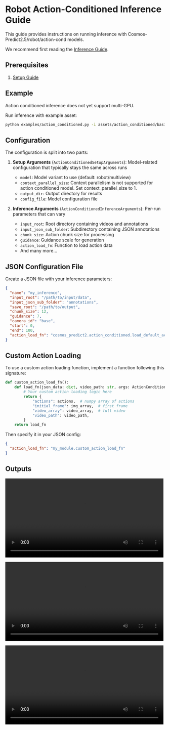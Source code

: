 # Robot Action-Conditioned Inference Guide

This guide provides instructions on running inference with Cosmos-Predict2.5/robot/action-cond models.

We recommend first reading the [Inference Guide](inference.md).

## Prerequisites

1. [Setup Guide](./setup.md)

## Example

Action conditioned inference does not yet support multi-GPU.

Run inference with example asset:

```bash
python examples/action_conditioned.py -i assets/action_conditioned/basic/inference_params.json -o outputs/action_conditioned/basic
```

## Configuration

The configuration is split into two parts:

1. **Setup Arguments** (`ActionConditionedSetupArguments`): Model-related configuration that typically stays the same across runs
   - `model`: Model variant to use (default: robot/multiview)
   - `context_parallel_size`: Context parallelism is not supported for action conditioned model. Set context_parallel_size to 1.
   - `output_dir`: Output directory for results
   - `config_file`: Model configuration file

2. **Inference Arguments** (`ActionConditionedInferenceArguments`): Per-run parameters that can vary
   - `input_root`: Root directory containing videos and annotations
   - `input_json_sub_folder`: Subdirectory containing JSON annotations
   - `chunk_size`: Action chunk size for processing
   - `guidance`: Guidance scale for generation
   - `action_load_fn`: Function to load action data
   - And many more...

## JSON Configuration File

Create a JSON file with your inference parameters:

```json
{
  "name": "my_inference",
  "input_root": "/path/to/input/data",
  "input_json_sub_folder": "annotations",
  "save_root": "/path/to/output",
  "chunk_size": 12,
  "guidance": 7,
  "camera_id": "base",
  "start": 0,
  "end": 100,
  "action_load_fn": "cosmos_predict2.action_conditioned.load_default_action_fn"
}
```

## Custom Action Loading

To use a custom action loading function, implement a function following this signature:

```python
def custom_action_load_fn():
    def load_fn(json_data: dict, video_path: str, args: ActionConditionedInferenceArguments) -> dict:
        # Your custom action loading logic here
        return {
            "actions": actions,  # numpy array of actions
            "initial_frame": img_array,  # first frame
            "video_array": video_array,  # full video
            "video_path": video_path,
        }
    return load_fn
```

Then specify it in your JSON config:

```json
{
  "action_load_fn": "my_module.custom_action_load_fn"
}
```

## Outputs
<video src="https://github.com/user-attachments/assets/35e3f671-5d0b-41c1-b3a1-f37eaf216f43" width="500" alt="action_conditioned" controls></video>

<video src="https://github.com/user-attachments/assets/b3a86f38-12dd-49c9-bda8-93a6584c5699" width="500" alt="action_conditioned" controls></video>

<video src="https://github.com/user-attachments/assets/8d598da3-6623-4cae-8980-64da81e3b54b" width="500" alt="action_conditioned" controls></video>
